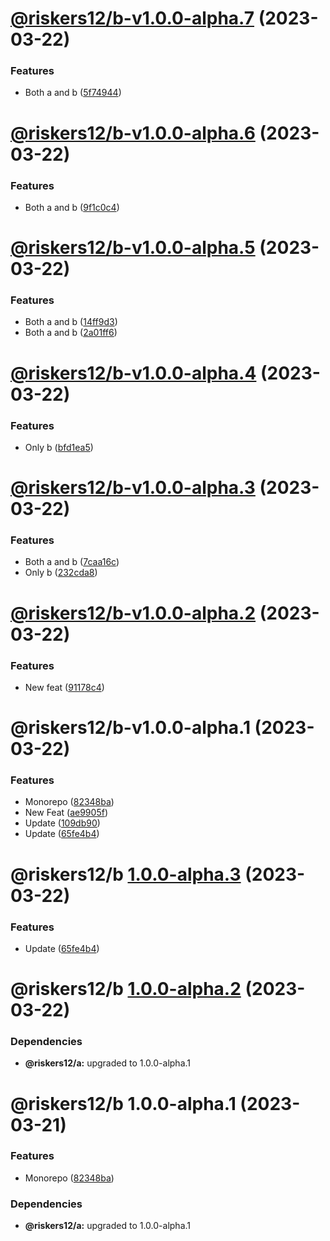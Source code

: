 # [@riskers12/b-v1.0.0-alpha.7](https://github.com/riskers/fe-bootstrap-template/compare/@riskers12/b-v1.0.0-alpha.6...@riskers12/b-v1.0.0-alpha.7) (2023-03-22)


### Features

* Both a and b ([5f74944](https://github.com/riskers/fe-bootstrap-template/commit/5f7494446d6167b69befdf2c0056beb8ae9d4210))

# [@riskers12/b-v1.0.0-alpha.6](https://github.com/riskers/fe-bootstrap-template/compare/@riskers12/b-v1.0.0-alpha.5...@riskers12/b-v1.0.0-alpha.6) (2023-03-22)


### Features

* Both a and b ([9f1c0c4](https://github.com/riskers/fe-bootstrap-template/commit/9f1c0c4fc1494eb5832ed4096a8a7bdb8a4f4f24))

# [@riskers12/b-v1.0.0-alpha.5](https://github.com/riskers/fe-bootstrap-template/compare/@riskers12/b-v1.0.0-alpha.4...@riskers12/b-v1.0.0-alpha.5) (2023-03-22)


### Features

* Both a and b ([14ff9d3](https://github.com/riskers/fe-bootstrap-template/commit/14ff9d37123bb85f3c7a6fc6bf329fb330aeb893))
* Both a and b ([2a01ff6](https://github.com/riskers/fe-bootstrap-template/commit/2a01ff61c3a5e583574bd0214d347148b1995d4d))

# [@riskers12/b-v1.0.0-alpha.4](https://github.com/riskers/fe-bootstrap-template/compare/@riskers12/b-v1.0.0-alpha.3...@riskers12/b-v1.0.0-alpha.4) (2023-03-22)


### Features

* Only b ([bfd1ea5](https://github.com/riskers/fe-bootstrap-template/commit/bfd1ea573959c3dc6ed8007f7534c58d37cd3a1c))

# [@riskers12/b-v1.0.0-alpha.3](https://github.com/riskers/fe-bootstrap-template/compare/@riskers12/b-v1.0.0-alpha.2...@riskers12/b-v1.0.0-alpha.3) (2023-03-22)


### Features

* Both a and b ([7caa16c](https://github.com/riskers/fe-bootstrap-template/commit/7caa16c8010117b27e14a9540473c02897dec138))
* Only b ([232cda8](https://github.com/riskers/fe-bootstrap-template/commit/232cda833b00b3206ac6efb9c52c1af10818254e))

# [@riskers12/b-v1.0.0-alpha.2](https://github.com/riskers/fe-bootstrap-template/compare/@riskers12/b-v1.0.0-alpha.1...@riskers12/b-v1.0.0-alpha.2) (2023-03-22)


### Features

* New feat ([91178c4](https://github.com/riskers/fe-bootstrap-template/commit/91178c41bff589c0b14640548b94d1166dbbd6ed))

# @riskers12/b-v1.0.0-alpha.1 (2023-03-22)


### Features

* Monorepo ([82348ba](https://github.com/riskers/fe-bootstrap-template/commit/82348ba67e7ef2e97637cf3fe902cc5db6722f1c))
* New Feat ([ae9905f](https://github.com/riskers/fe-bootstrap-template/commit/ae9905f7ceb193010d084e79a965597b4c0e881c))
* Update ([109db90](https://github.com/riskers/fe-bootstrap-template/commit/109db9008297c4be68be443d409dde0ea514d802))
* Update ([65fe4b4](https://github.com/riskers/fe-bootstrap-template/commit/65fe4b4b9328686bdd244919d88a69435d6db72f))

# @riskers12/b [1.0.0-alpha.3](https://github.com/riskers/fe-bootstrap-template/compare/@riskers12/b@1.0.0-alpha.2...@riskers12/b@1.0.0-alpha.3) (2023-03-22)


### Features

* Update ([65fe4b4](https://github.com/riskers/fe-bootstrap-template/commit/65fe4b4b9328686bdd244919d88a69435d6db72f))

# @riskers12/b [1.0.0-alpha.2](https://github.com/riskers/fe-bootstrap-template/compare/@riskers12/b@1.0.0-alpha.1...@riskers12/b@1.0.0-alpha.2) (2023-03-22)





### Dependencies

* **@riskers12/a:** upgraded to 1.0.0-alpha.1

# @riskers12/b 1.0.0-alpha.1 (2023-03-21)


### Features

* Monorepo ([82348ba](https://github.com/riskers/fe-bootstrap-template/commit/82348ba67e7ef2e97637cf3fe902cc5db6722f1c))





### Dependencies

* **@riskers12/a:** upgraded to 1.0.0-alpha.1
